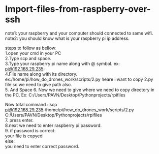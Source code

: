 # Import-files-from-raspberry-over-ssh
note1: your raspberry and your computer should connected to same wifi.<br/>
note2: you should know what is your raspberry pi ip address.<br/>

steps to follow as bellow:<br/>
  1.open your cmd in your PC<br/>
  2.Type scp and space.<br/>
  3.Type your raspberry pi name along with @ symbol.  ex: pi@192.168.29.235:<br/>
  4.File name along with its directory. ex:/home/pi/how_do_drones_work/scripts/2.py heare i want to copy 2.py file so we need to give path also. <br/>
  5. And Space
  6. Now we need to give where we need to copy directory in the PC.  Ex: C:/Users/PAVN/Desktop/Pythonprojects/rpifiles<br/>

  Now total command : scp pi@192.168.29.235:/home/pi/how_do_drones_work/scripts/2.py C:/Users/PAVN/Desktop/Pythonprojects/rpifiles<br/>
  7. press enter.<br/>
  8.next we need to enter raspberry pi password.<br/>
  9. if password is correct:<br/>
         your file is copyed<br/>
    else:<br/>
        you need to enter correct password.<br/>


